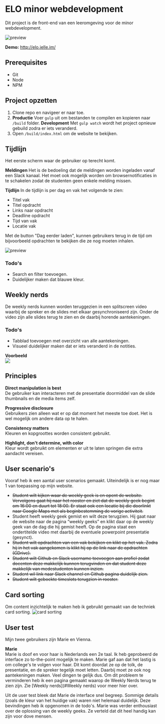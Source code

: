 # ELO minor webdevelopment
Dit project is de front-end van een leeromgeving voor de minor webdevelopment. 

![preview](https://d.pr/i/yNmGyN+)

**Demo:** http://elo.jelle.im/

## Prerequisites
* Git
* Node
* NPM

## Project opzetten
1. Clone repo en navigeer er naar toe.
2. **Productie**
   Voer `gulp` uit om bestanden te compilen en kopieren naar `/build` folder. 
   **Development**
   Met `gulp watch` wordt het project opnieuw gebuild zodra er iets veranderd.
3. Open `/build/index.html` om de website te bekijken.

## Tijdlijn
Het eerste scherm waar de gebruiker op terecht komt.

**Meldingen**
Het is de bedoeling dat de meldingen worden ingeladen vanaf een Slack kanaal. Het moet ook mogelijk worden om browsernotificaties in te schakelen zodat de studenten geen enkele melding missen. 

**Tijdlijn**
In de tijdlijn is per dag en vak het volgende te zien:
* Titel vak
* Titel opdracht
* Links naar opdracht
* Deadline opdracht
* Tijd van vak
* Locatie vak

Met de button "Dag eerder laden", kunnen gebruikers terug in de tijd om bijvoorbeeld opdrachten te bekijken die ze nog moeten inhalen. 

![preview](https://d.pr/i/yNmGyN+)

### Todo's
* Search en filter toevoegen.
* Duidelijker maken dat blauwe kleur.

## Weekly nerds
De weekly nerds kunnen worden teruggezien in een splitscreen video waarbij de spreker en de slides met elkaar gesynchroniseerd zijn. Onder de video zijn alle slides terug te zien en de daarbij horende aantekeningen.

### Todo's
- Tabblad toevoegen met overzicht van alle aantekeningen.
- Visueel duidelijker maken dat er iets veranderd in de notities.

**Voorbeeld**  
<img src="weeklynerd.gif?raw=true">

## Principles

**Direct manipulation is best**  
De gebruiker kan interacteren met de presentatie doormiddel van de slide thumbnails en de media items zelf.

**Progressive disclosure**  
Gebruikers zien alleen wat er op dat moment het meeste toe doet. Het is wel mogelijk om andere data op te halen. 

**Consistency matters**  
Kleuren en kopgroottes worden consistent gebruikt.

**Highlight, don't determine, with color**  
Kleur wordt gebruikt om elementen er uit te laten springen die extra aandacht vereisen.

## User scenario's
Vooraf heb ik een aantal user scenarios gemaakt. Uiteindelijk is er nog maar 1 van toepassing op mijn website.

* ~~Student wilt kijken waar de weekly geek is en opent de website. Vervolgens gaat hij naar het rooster en ziet dat de weekly geek begint om 16:00 en duurt tot 18:00. Er staat ook een locatie bij die doorlinkt naar Google Maps met als beginbestemming de vorige activiteit.~~
* Student heeft weekly geek gemist en wilt deze terugzien. Hij gaat naar de website naar de pagina “weekly geeks” en klikt daar op de weekly geek van de dag die hij gemist heeft. Op de pagina staat een ondertitelde video met daarbij de eventuele powerpoint presentatie (gesynct).
* ~~Student wilt opdrachten van een vak bekijken en klikt op het vak. Zodra hij in het vak aangekomen is klikt hij op de link naar de opdrachten (GDrive).~~
* ~~Student wilt Github en Slack username toevoegen aan profiel zodat docenten deze makkelijk kunnen terugvinden en dat student deze makkelijk van medestudenten kunnen inzien.~~
* ~~Student wil link naar Slack channel en Github pagina duidelijk zien.~~
* ~~Student wilt geboekte timeslots terugzien in rooster.~~

## Card sorting
Om content inzichtelijk te maken heb ik gebruikt gemaakt van de techniek card sorting.
![card sorting](https://d.pr/i/C4XZEf+)

## User test
Mijn twee gebruikers zijn Marie en Vienna.

**Marie**  
Marie is doof en voor haar is Nederlands een 2e taal. Ik heb geprobeerd de interface zo to-the-point mogelijk te maken.
Marie gaf aan dat het lastig is om college's te volgen voor haar. Dit komt doordat ze op de tolk, de presentatie, en de spreker tegelijk moet letten. Daarbij moet ze ook nog aantekeningen maken. Veel dingen te gelijk dus.
Om dit probleem te verminderen heb ik een pagina gemaakt waarop de Weekly Nerds terug te zien zijn. Zie [Weekly nerds](#Weekly nerds) voor meer hier over.

Uit de user test bleek dat Marie de interface snel begreep. Sommige details (zoals de kleur van het huidige vak) waren niet helemaal duidelijk. Deze bevindingen heb ik opgenomen in de todo's. Marie was verder enthousiast over de oplossing van de weekly geeks. Ze verteld dat dit heel handig kan zijn voor dove mensen. 